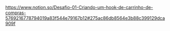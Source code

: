 https://www.notion.so/Desafio-01-Criando-um-hook-de-carrinho-de-compras-5769216778794019a83f544e79167b12#275ac86db8564e3b88c399129dca909f
